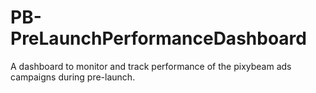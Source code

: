 # PB-PreLaunchPerformanceDashboard
A dashboard to monitor and track performance of the pixybeam ads campaigns during pre-launch.
